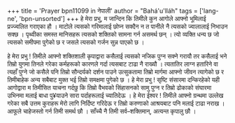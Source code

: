 +++
title = 'Prayer bpn11099 in नेपाली'
author = "Bahá'u'lláh"
tags = ['lang-ne', 'bpn-unsorted']
+++
हे मेरा प्रभु, म जान्दिन कि तिमीले कुन आगोले आफ्नो भूमिलाई प्रज्ज्वलित गराएका हौ । माटोले त्यसको गरिमालाई छोप्न सक्दैन न त पानीले नै त्यसको ज्वालालाई निभाउन सक्छ । पृथ्वीका समस्त मानिसहरू त्यसको शक्तिको सामना गर्न असमर्थ छन् । त्यो व्यक्ति धन्य छ जो त्यसको समीपमा पुगेको छ र जसले त्यसको गर्जन सुन्न पाएको छ । 

हे मेरा प्रभु ! तिमीले आफ्नो शक्तिशाली कृपाद्वारा कसैलाई त्यसको नजिक पुग्न सक्ने गरायौ तर कसैलाई भने तिम्रो युगमा तिनले गरेका कर्महरूको कारणले गर्दा त्यसबाट टाढा नै राख्यौ । त्यतातिर लाग्न हतारिने वा त्यहाँ पुग्ने जो कसैले पनि तिम्रो सौन्दर्यको दर्शन पाउने उत्सुकतामा तिम्रो मार्गमा आफ्नो जीवन त्यागेको छ र तिमीबाहेक अन्य सबैबाट मुक्त भई तिम्रो समक्षमा पुगेको छ । हे मेरा प्रभु ! सृष्टि संसारमा दन्किरहेको यही आगोद्वारा म तिमीसित याचना गर्दछु कि तिम्रो वैभवको सिंहासनको सामु पुग्न र तिम्रो ढोकाको संघारमा उभिनमा मलाई बाधा पु¥याउने सारा पर्दाहरूलाई च्यातिदेऊ । हे मेरा ईश्वर ! तिमीले आफ्नो ग्रन्थमा उल्लेख गरेका सबै उत्तम कुराहरू मेरो लागि निर्दिष्ट गरिदेऊ र तिम्रो करुणाको आश्रयबाट पनि मलाई टाढा नराख । आफूले चाहेजस्तो गर्न तिमी समर्थ छौ । साँच्चै नै तिमी सर्व–शक्तिमान्, अत्यन्त कृपालु छौ ।
